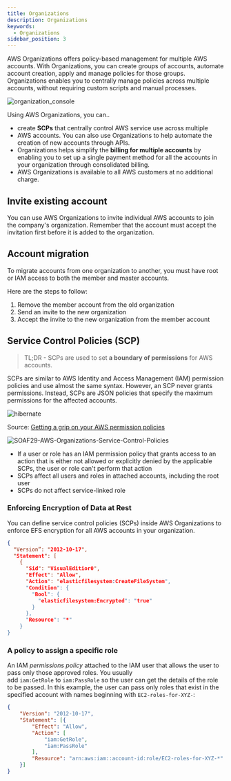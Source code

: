 ```yaml
---
title: Organizations
description: Organizations
keywords:
  - Organizations
sidebar_position: 3
---
```


AWS Organizations offers policy-based management for multiple AWS accounts. With Organizations, you can create groups of accounts, automate account creation, apply and manage policies for those groups. Organizations enables you to centrally manage policies across multiple accounts, without requiring custom scripts and manual processes.

![organization_console](/img/aws/management/organizations/organization_console.png)

Using AWS Organizations, you can..
- create **SCPs** that centrally control AWS service use across multiple 
- AWS accounts. You can also use Organizations to help automate the creation of new accounts through APIs. 
- Organizations helps simplify the **billing for multiple accounts** by enabling you to set up a single payment method for all the accounts in your organization through consolidated billing. 
- AWS Organizations is available to all AWS customers at no additional charge.

## Invite existing account

You can use AWS Organizations to invite individual AWS accounts to join the company's organization. Remember that the account must accept the invitation first before it is added to the organization.
## Account migration

To migrate accounts from one organization to another, you must have root or IAM access to both the member and master accounts. 

Here are the steps to follow: 

1. Remove the member account from the old organization 
2. Send an invite to the new organization 
3. Accept the invite to the new organization from the member account


## Service Control Policies (SCP) 

> TL;DR - SCPs are used to set **a boundary of permissions** for AWS accounts.

SCPs are similar to AWS Identity and Access Management (IAM) permission policies and use almost the same syntax. However, an SCP never grants permissions. Instead, SCPs are JSON policies that specify the maximum permissions for the affected accounts.

![hibernate](/img/aws/management/organizations/organizational-units-900x572.png)

Source: [Getting a grip on your AWS permission policies](https://oblcc.com/blog/getting-a-grip-on-your-aws-permission-policies/)

![SOAF29-AWS-Organizations-Service-Control-Policies](/img/aws/management/organizations/SOAF29-AWS-Organizations-Service-Control-Policies.png)

- If a user or role has an IAM permission policy that grants access to an action that is either not allowed or explicitly denied by the applicable SCPs, the user or role can't perform that action
- SCPs affect all users and roles in attached accounts, including the root user
- SCPs do not affect service-linked role

### Enforcing Encryption of Data at Rest

You can define service control policies (SCPs) inside AWS Organizations to enforce EFS encryption for all AWS accounts in your organization.


```json
{
  "Version”: "2012-10-17",
  "Statement": [
    {
      "Sid": "VisualEditior0",
      "Effect": "Allow",
      "Action": "elasticfilesystem:CreateFileSystem",
      "Condition": {
        "Bool": {
          "elasticfilesystem:Encrypted": "true"
        }
      },
      "Resource": "*"
    }
}
```



### A policy to assign a specific role

An IAM *permissions policy* attached to the IAM user that allows the user to pass only those approved roles. You usually add `iam:GetRole` to `iam:PassRole` so the user can get the details of the role to be passed. In this example, the user can pass only roles that exist in the specified account with names beginning with `EC2-roles-for-XYZ-`:

```json
{
    "Version": "2012-10-17",
    "Statement": [{
        "Effect": "Allow",
        "Action": [
            "iam:GetRole",
            "iam:PassRole"
        ],
        "Resource": "arn:aws:iam::account-id:role/EC2-roles-for-XYZ-*"
    }]
}
```